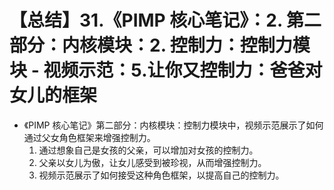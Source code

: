 # 【总结】31.《PIMP 核心笔记》：2. 第二部分：内核模块：2. 控制力：控制力模块 - 视频示范：5.让你又控制力：爸爸对女儿的框架

-   《PIMP 核心笔记》第二部分：内核模块：控制力模块中，视频示范展示了如何通过父女角色框架来增强控制力。
    1.  通过想象自己是女孩的父亲，可以增加对女孩的控制力。
    2.  父亲以女儿为傲，让女儿感受到被珍视，从而增强控制力。
    3.  视频示范展示了如何接受这种角色框架，以提高自己的控制力。